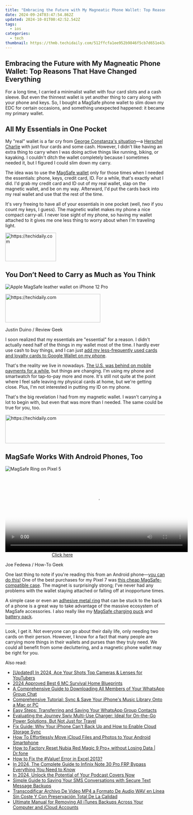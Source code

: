 ```yaml
---
title: "Embracing the Future with My Magneatic Phone Wallet: Top Reasons That Have Changed Everything"
date: 2024-09-24T03:47:54.862Z
updated: 2024-10-01T00:42:52.542Z
tags:
  - ios
categories:
  - tech
thumbnail: https://thmb.techidaily.com/512ffcfa1ee952b9846f5cb7d651e43a3e26903ab25eda358cd1badd2bb5aa9c.jpg
---
```


## Embracing the Future with My Magneatic Phone Wallet: Top Reasons That Have Changed Everything

For a long time, I carried a minimalist wallet with four card slots and a cash sleeve. But even the thinnest wallet is yet another thing to carry along with your phone and keys. So, I bought a MagSafe phone wallet to slim down my EDC for certain occasions, and something unexpected happened: it became my primary wallet.

##  All My Essentials in One Pocket

 My "real" wallet is a far cry from [George Constanza's situation](https://www.youtube.com/watch?v=1Colis6cwPQ)—a [Herschel Charlie](https://www.amazon.com/Herschel-Supply-Co-Charlie-Wallet/dp/B01M0P5J67?tag=hotoge-20&ascsubtag=UUhtgUeUpU2003235&asc%5Frefurl=https%3A%2F%2Fwww.howtogeek.com%2Fi-switched-to-a-magnetic-phone-wallet-and-im-never-going-back-heres-why%2F&asc%5Fcampaign=Evergreen) with just four cards and some cash. However, I didn't like having an extra thing to carry when I was doing active things like running, biking, or kayaking. I couldn't ditch the wallet completely because I sometimes needed it, but I figured I could slim down my carry.

 The idea was to use the [MagSafe wallet](https://www.amazon.com/gp/product/B09JNPNGGD/ref=ppx%5Fyo%5Fdt%5Fb%5Fsearch%5Fasin%5Ftitle?ie=UTF8&psc=1&tag=hotoge-20&ascsubtag=UUhtgUeUpU2003235&asc%5Frefurl=https%3A%2F%2Fwww.howtogeek.com%2Fi-switched-to-a-magnetic-phone-wallet-and-im-never-going-back-heres-why%2F&asc%5Fcampaign=Evergreen) only for those times when I needed the essentials: phone, keys, credit card, ID. For a while, that's exactly what I did. I'd grab my credit card and ID out of my real wallet, slap on the magnetic wallet, and be on my way. Afterward, I'd put the cards back into my real wallet and use that the rest of the time.

 It's very freeing to have all of your essentials in one pocket (well, _two_ if you count my keys, I guess). The magnetic wallet makes my phone a nice compact carry-all. I never lose sight of my phone, so having my wallet attached to it gives me one less thing to worry about when I'm traveling light.

<!-- affiliate ads begin -->
<a href="https://united.elfm.net/c/5597632/2139558/4704" target="_top" id="2139558">
  <img src="//a.impactradius-go.com/display-ad/4704-2139558" border="0" alt="https://techidaily.com" width="160" height="90"/>
</a>
<img height="0" width="0" src="https://united.elfm.net/i/5597632/2139558/4704" style="position:absolute;visibility:hidden;" border="0" />
<!-- affiliate ads end -->

##  You Don’t Need to Carry as Much as You Think

![Apple MagSafe leather wallet on iPhone 12 Pro](https://static1.howtogeekimages.com/wordpress/wp-content/uploads/2020/11/2495ebb0.jpg) 

<!-- affiliate ads begin -->
<a href="https://aligracehair.sjv.io/c/5597632/2135414/19272" target="_top" id="2135414">
  <img src="//a.impactradius-go.com/display-ad/19272-2135414" border="0" alt="https://techidaily.com" width="300" height="90"/>
</a>
<img height="0" width="0" src="https://aligracehair.sjv.io/i/5597632/2135414/19272" style="position:absolute;visibility:hidden;" border="0" />
<!-- affiliate ads end -->

Justin Duino / Review Geek

 I soon realized that my essentials are "essential" for a reason. I didn't actually need half of the things in my wallet most of the time. I hardly ever use cash to buy things, and I can just [add my less-frequently used cards and loyalty cards to Google Wallet on my phone](https://screen-capture.techidaily.com/updated-2024-approved-essential-techniques-for-soundless-video/).

 That's the reality we live in nowadays. [The U.S. was behind on mobile payments for a while](https://extra-approaches.techidaily.com/mastering-digital-layer-combinations-at-home-for-2024/), but things are changing. I'm using my phone and smartwatch for tap-to-pay more and more. It's still not quite at the point where I feel safe leaving my physical cards at home, but we're getting close. Plus, I'm not interested in putting my ID on my phone.

 That's the big revelation I had from my magnetic wallet. I wasn't carrying a lot to begin with, but even that was more than I needed. The same could be true for you, too.

<!-- affiliate ads begin -->
<a href="https://ephamedtechinc.pxf.io/c/5597632/2130532/26400" target="_top" id="2130532">
  <img src="//a.impactradius-go.com/display-ad/26400-2130532" border="0" alt="https://techidaily.com" width="728" height="90"/>
</a>
<img height="0" width="0" src="https://ephamedtechinc.pxf.io/i/5597632/2130532/26400" style="position:absolute;visibility:hidden;" border="0" />
<!-- affiliate ads end -->

##  MagSafe Works With Android Phones, Too

![MagSafe Ring on Pixel 5](https://static1.howtogeekimages.com/wordpress/wp-content/uploads/2021/12/MagSafe-Ring-on-Pixel-5.jpg) 

<!-- affiliate ads begin -->
<span id="1982461">
					<video width="576" height="240" style="cursor:pointer"
           poster="//a.impactradius-go.com/display-clicktoplayimage/1982461.png"
           onclick="if(!this.playClicked){this.play();this.setAttribute('controls',true);this.playClicked=true;}">
	   <source src="//a.impactradius-go.com/display-ad/22993-1982461">
	   <img src="//a.impactradius-go.com/display-clicktoplayimage/1982461.png" style="border: none; height: 100%; width: 100%; object-fit: contain">
	</video>
	<div style="width:360px;text-align:center"><a href="javascript:window.open(decodeURIComponent('https%3A%2F%2Fhomestyler.sjv.io%2Fc%2F5597632%2F1982461%2F22993'), '_blank');void(0);">Click here</a></div>
</span>
<img height="0" width="0" src="https://imp.pxf.io/i/5597632/1982461/22993" style="position:absolute;visibility:hidden;" border="0" />
<!-- affiliate ads end -->

Joe Fedewa / How-To Geek

 One last thing to note if you're reading this from an Android phone—[you can do this!](https://article-tips.techidaily.com/accelerate-audio-playback-on-spotify-safely-and-effectively/) One of the best purchases for my Pixel 7 was [this cheap MagSafe-compatible case](https://www.amazon.com/gp/product/B09JNPNGGD/ref=ppx%5Fyo%5Fdt%5Fb%5Fsearch%5Fasin%5Ftitle?ie=UTF8&psc=1&tag=hotoge-20&ascsubtag=UUhtgUeUpU2003235&asc%5Frefurl=https%3A%2F%2Fwww.howtogeek.com%2Fi-switched-to-a-magnetic-phone-wallet-and-im-never-going-back-heres-why%2F&asc%5Fcampaign=Evergreen). The magnet is surprisingly strong; I've never had any problems with the wallet staying attached or falling off at inopportune times.

 A simple case or even an [adhesive metal ring](https://ai-video-apps.techidaily.com/new-in-2024-read-this-article-to-get-a-fair-and-unbiased-guide-on-top-five-mod-editors-the-article-will-illustrate-the-features-pros-and-cons-of-each-of-the/) that can be stuck to the back of a phone is a great way to take advantage of the massive ecosystem of MagSafe accessories. I also really like my [MagSafe charging puck](https://www.amazon.com/gp/product/B095NQTNLZ/ref=ppx%5Fyo%5Fdt%5Fb%5Fsearch%5Fasin%5Ftitle?ie=UTF8&psc=1&tag=hotoge-20&ascsubtag=UUhtgUeUpU2003235&asc%5Frefurl=https%3A%2F%2Fwww.howtogeek.com%2Fi-switched-to-a-magnetic-phone-wallet-and-im-never-going-back-heres-why%2F&asc%5Fcampaign=Evergreen) and [battery pack](https://www.amazon.com/gp/product/B097HC976W/ref=ppx%5Fyo%5Fdt%5Fb%5Fsearch%5Fasin%5Ftitle?ie=UTF8&psc=1&tag=hotoge-20&ascsubtag=UUhtgUeUpU2003235&asc%5Frefurl=https%3A%2F%2Fwww.howtogeek.com%2Fi-switched-to-a-magnetic-phone-wallet-and-im-never-going-back-heres-why%2F&asc%5Fcampaign=Evergreen).

---

 Look, I get it. Not everyone can go about their daily life, only needing two cards on their person. However, I know for a fact that many people are carrying more things in their wallets and purses than they truly need. We could all benefit from some decluttering, and a magnetic phone wallet may be right for you.

<ins class="adsbygoogle"
     style="display:block"
     data-ad-format="autorelaxed"
     data-ad-client="ca-pub-7571918770474297"
     data-ad-slot="1223367746"></ins>

<ins class="adsbygoogle"
     style="display:block"
     data-ad-client="ca-pub-7571918770474297"
     data-ad-slot="8358498916"
     data-ad-format="auto"
     data-full-width-responsive="true"></ins>

<span class="atpl-alsoreadstyle">Also read:</span>
<div><ul>
<li><a href="https://facebook-record-videos.techidaily.com/updated-in-2024-ace-your-shots-top-cameras-and-lenses-for-youtubers/"><u>[Updated] In 2024, Ace Your Shots Top Cameras & Lenses for YouTubers</u></a></li>
<li><a href="https://screen-capture.techidaily.com/2024-approved-best-6-mc-survival-home-blueprints/"><u>2024 Approved Best 6 MC Survival Home Blueprints</u></a></li>
<li><a href="https://os-tips.techidaily.com/a-comprehensive-guide-to-downloading-all-members-of-your-whatsapp-group-chat/"><u>A Comprehensive Guide to Downloading All Members of Your WhatsApp Group Chat</u></a></li>
<li><a href="https://os-tips.techidaily.com/comprehensive-tutorial-sync-and-save-your-iphones-music-library-onto-a-mac-or-pc/"><u>Comprehensive Tutorial: Sync & Save Your iPhone's Music Library Onto a Mac or PC</u></a></li>
<li><a href="https://os-tips.techidaily.com/easy-steps-transferring-and-saving-your-whatsapp-group-contacts/"><u>Easy Steps: Transferring and Saving Your WhatsApp Group Contacts</u></a></li>
<li><a href="https://hardware-updates.techidaily.com/evaluating-the-journey-swiv-multi-use-charger-ideal-for-on-the-go-power-solutions-but-not-just-for-travel/"><u>Evaluating the Journey Swiv Multi-Use Charger: Ideal for On-the-Go Power Solutions, But Not Just for Travel</u></a></li>
<li><a href="https://os-tips.techidaily.com/fix-guide-why-your-iphone-cant-back-up-and-how-to-enable-cloud-storage-sync/"><u>Fix Guide: Why Your iPhone Can't Back Up and How to Enable Cloud Storage Sync</u></a></li>
<li><a href="https://os-tips.techidaily.com/how-to-effortlessly-move-icloud-files-and-photos-to-your-android-smartphone/"><u>How To Effortlessly Move iCloud Files and Photos to Your Android Smartphone</u></a></li>
<li><a href="https://techidaily.com/how-to-factory-reset-nubia-red-magic-9-proplus-without-losing-data-drfone-by-drfone-reset-android-reset-android/"><u>How to Factory Reset Nubia Red Magic 9 Pro+ without Losing Data | Dr.fone</u></a></li>
<li><a href="https://blog-min.techidaily.com/how-to-fix-the-value-error-in-excel-2013-by-stellar-guide/"><u>How to Fix the #Value! Error in Excel 2013?</u></a></li>
<li><a href="https://bypass-frp.techidaily.com/in-2024-the-complete-guide-to-infinix-note-30-pro-frp-bypass-everything-you-need-to-know-by-drfone-android/"><u>In 2024, The Complete Guide to Infinix Note 30 Pro FRP Bypass Everything You Need to Know</u></a></li>
<li><a href="https://some-guidance.techidaily.com/in-2024-unlock-the-potential-of-your-podcast-covers-now/"><u>In 2024, Unlock the Potential of Your Podcast Covers Now</u></a></li>
<li><a href="https://os-tips.techidaily.com/simple-guide-to-saving-your-sms-conversations-with-secure-text-message-backups/"><u>Simple Guide to Saving Your SMS Conversations with Secure Text Message Backups</u></a></li>
<li><a href="https://discover-blog.techidaily.com/transcodificar-archivo-de-video-mp4-a-formato-de-audio-wav-en-linea-sin-coste-y-con-preservacion-total-de-la-calidad/"><u>Transcodificar Archivo De Video MP4 a Formato De Audio WAV en Línea Sin Coste Y Con Preservación Total De La Calidad</u></a></li>
<li><a href="https://os-tips.techidaily.com/ultimate-manual-for-removing-all-itunes-backups-across-your-computer-and-icloud-accounts/"><u>Ultimate Manual for Removing All iTunes Backups Across Your Computer and iCloud Accounts</u></a></li>
</ul></div>

